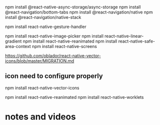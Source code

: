 npm install @react-native-async-storage/async-storage
npm install @react-navigation/bottom-tabs
npm install @react-navigation/native
npm install @react-navigation/native-stack

npm install react-native-gesture-handler

npm install react-native-image-picker
npm install react-native-linear-gradient
npm install react-native-reanimated
npm install react-native-safe-area-context
npm install react-native-screens

https://github.com/oblador/react-native-vector-icons/blob/master/MIGRATION.md
## icon need to configure properly
npm install react-native-vector-icons


npm install react-native-reanimated
npm install react-native-worklets

# notes and videos

